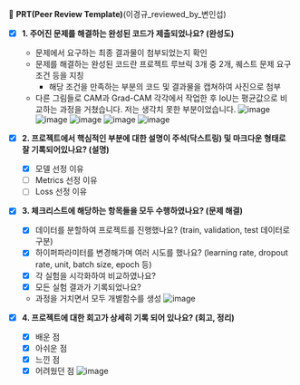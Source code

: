 🔑 **PRT(Peer Review Template)**(이경규_reviewed_by_변인섭)

- [x]  **1. 주어진 문제를 해결하는 완성된 코드가 제출되었나요? (완성도)**
    - 문제에서 요구하는 최종 결과물이 첨부되었는지 확인
    - 문제를 해결하는 완성된 코드란 프로젝트 루브릭 3개 중 2개, 
    퀘스트 문제 요구조건 등을 지칭
        - 해당 조건을 만족하는 부분의 코드 및 결과물을 캡쳐하여 사진으로 첨부
    * 다른 그림들로 CAM과 Grad-CAM 각각에서 작업한 후 IoU는 평균값으로 비교하는 과정을 거쳤습니다. 저는 생각치 못한 부분이었습니다.
    ![image](https://github.com/LeeKyoungGyu/AIFFEL-QUEST/assets/23303852/7467d7a0-aaa7-49be-adbf-5d82319cfcdd)
    ![image](https://github.com/LeeKyoungGyu/AIFFEL-QUEST/assets/23303852/7f4ed957-d6c8-4bf0-91cb-153633aa0303)
    ![image](https://github.com/LeeKyoungGyu/AIFFEL-QUEST/assets/23303852/9be985ad-b3eb-4e81-acfa-b33d77fbb8e2)
    ![image](https://github.com/LeeKyoungGyu/AIFFEL-QUEST/assets/23303852/81c876b9-468e-41ee-aa7e-f87485133831)
    ![image](https://github.com/LeeKyoungGyu/AIFFEL-QUEST/assets/23303852/12f8c565-e867-4cb0-9296-bfb48bc9fd75)

- [x]  **2. 프로젝트에서 핵심적인 부분에 대한 설명이 주석(닥스트링) 및 마크다운 형태로 잘 기록되어있나요? (설명)**
    - [x]  모델 선정 이유
    - [ ]  Metrics 선정 이유
    - [ ]  Loss 선정 이유

- [x]  **3. 체크리스트에 해당하는 항목들을 모두 수행하였나요? (문제 해결)**
    - [x]  데이터를 분할하여 프로젝트를 진행했나요? (train, validation, test 데이터로 구분)
    - [x]  하이퍼파라미터를 변경해가며 여러 시도를 했나요? (learning rate, dropout rate, unit, batch size, epoch 등)
    - [x]  각 실험을 시각화하여 비교하였나요?
    - [x]  모든 실험 결과가 기록되었나요?
    * 과정을 거치면서 모두 개별함수를 생성
    ![image](https://github.com/LeeKyoungGyu/AIFFEL-QUEST/assets/23303852/155fc086-aa16-4653-bc94-784555aa12ec)


- [x]  **4. 프로젝트에 대한 회고가 상세히 기록 되어 있나요? (회고, 정리)**
    - [x]  배운 점
    - [x]  아쉬운 점
    - [x]  느낀 점
    - [x]  어려웠던 점
    ![image](https://github.com/LeeKyoungGyu/AIFFEL-QUEST/assets/23303852/37931e95-292d-4dbc-830f-c8fcd4cee89c)
